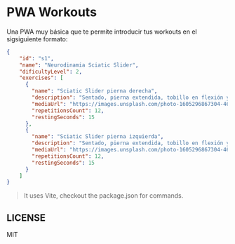 # PWA Workouts
Una PWA muy básica que te permite introducir tus workouts en el sigsiguiente formato:

```json
{
    "id": "s1",
    "name": "Neurodinamia Sciatic Slider",
    "dificultyLevel": 2,
    "exercises": [
      {
        "name": "Sciatic Slider pierna derecha",
        "description": "Sentado, pierna extendida, tobillo en flexión y extensión mientras llevas cabeza adelante y atrás. Movimiento suave y controlado.",
        "mediaUrl": "https://images.unsplash.com/photo-1605296867304-46d5465a13f1?q=80&w=1200&auto=format&fit=crop",
        "repetitionsCount": 12,
        "restingSeconds": 15
      },
      {
        "name": "Sciatic Slider pierna izquierda",
        "description": "Sentado, pierna extendida, tobillo en flexión y extensión mientras llevas cabeza adelante y atrás. Movimiento suave y controlado.",
        "mediaUrl": "https://images.unsplash.com/photo-1605296867304-46d5465a13f1?q=80&w=1200&auto=format&fit=crop",
        "repetitionsCount": 12,
        "restingSeconds": 15
      }
    ]
}
```

> It uses Vite, checkout the package.json for commands.

## LICENSE

MIT
